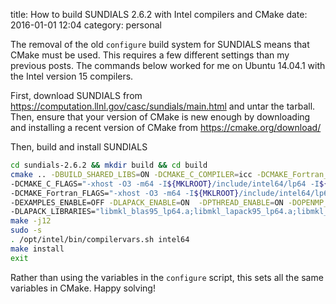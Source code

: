 title: How to build SUNDIALS 2.6.2 with Intel compilers and CMake
date: 2016-01-01 12:04
category: personal

The removal of the old `configure` build system for SUNDIALS means that CMake must be used. This requires a few different settings than my previous posts. The commands below worked for me on Ubuntu 14.04.1 with the Intel version 15 compilers.
<!--more-->

First, download SUNDIALS from <https://computation.llnl.gov/casc/sundials/main.html> and untar the tarball.
Then, ensure that your version of CMake is new enough by downloading and installing a recent version of CMake from <https://cmake.org/download/>

Then, build and install SUNDIALS

```bash
cd sundials-2.6.2 && mkdir build && cd build
cmake .. -DBUILD_SHARED_LIBS=ON -DCMAKE_C_COMPILER=icc -DCMAKE_Fortran_COMPILER=ifort \
-DCMAKE_C_FLAGS="-xhost -O3 -m64 -I${MKLROOT}/include/intel64/lp64 -I${MKLROOT}/include -fPIC -fp-model precise" \
-DCMAKE_Fortran_FLAGS="-xhost -O3 -m64 -I${MKLROOT}/include/intel64/lp64 -I${MKLROOT}/include -fPIC -fp-model precise" \
-DEXAMPLES_ENABLE=OFF -DLAPACK_ENABLE=ON  -DPTHREAD_ENABLE=ON -DOPENMP_ENABLE=ON \
-DLAPACK_LIBRARIES="libmkl_blas95_lp64.a;libmkl_lapack95_lp64.a;libmkl_intel_lp64.so;libmkl_core.so;libmkl_intel_thread.so;libpthread.so;libm.so;libiomp5.so"
make -j12
sudo -s
. /opt/intel/bin/compilervars.sh intel64
make install
exit
```

Rather than using the variables in the `configure` script, this sets all the same variables in CMake. Happy solving!
